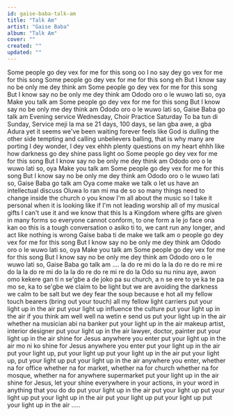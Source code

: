 ```yaml
---
id: gaise-baba-talk-am
title: "Talk Am"
artist: "Gaise Baba"
album: "Talk Am"
cover: ""
created: ""
updated: ""
---
```


Some people go dey vex for me for this song oo
I no say dey go vex for me for this song
Some people go dey vex for me for this song eh
But I know say no be only me dey think am
Some people go dey vex for me for this song
But I know say no be only me dey think am
Ododo oro o le wuwo lati so, oya Make you talk am
Some people go dey vex for me for this song
But I know say no be only me dey think am
Ododo oro o le wuwo lati so, Gaise Baba go talk am
Evening service Wednesday, Choir Practice Saturday
To ba tun di Sunday, Service meji la ma se
21 days, 100 days, se lan gba awe, a gba Adura
yet it seems we've been waiting forever
feels like God is dulling
the other side tempting and calling
unbelievers balling, that is why many are porting
I dey wonder, I dey vex ehhh
plenty questions on my heart ehhh
like how darkness go dey shine pass light oo
Some people go dey vex for me for this song
But I know say no be only me dey think am
Ododo oro o le wuwo lati so, oya Make you talk am
Some people go dey vex for me for this song
But I know say no be only me dey think am
Ododo oro o le wuwo lati so, Gaise Baba go talk am
Oya come make we talk o
let us have an intellectual discuss
Oluwa lo ran mi ma de so
so many things need to change inside the church o
you know I'm all about the music
so I take it personal when it is looking like
if I'm not leading worship
all of my musical gifts I can't use it
and we know that this Is a Kingdom
where gifts are given in many forms
so everyone cannot conform, to one form
a le jo face ona kan oo
this is a tough conversation o
asiko ti to,
we cant run any longer, and act like nothing is wrong
Gaise baba ti de make we talk am o
 people go dey vex for me for this song
But I know say no be only me dey think am
Ododo oro o le wuwo lati so, oya Make you talk am
Some people go dey vex for me for this song
But I know say no be only me dey think am
Ododo oro o le wuwo lati so, Gaise Baba go talk am
....
la do re
mi do la
la do re
do re mi re do la
la do re
mi do la
la do re
do re mi re do la
Odo su nu ninu aye,
awon omo kekere gan ti n se'gbe
a de joko pa su church, a n se ere
to ye ka te  pa mo se, ka to se'gbe
we claim to be light but we are avoiding the darkness
we calm to be salt but we dey fear the soup because e hot
all my fellow touch bearers
(bring out your touch)
all my fellow light carriers
put your light up in the air
put your light up influence the culture
put your light up in the air
if you think am well well na wetin e send us
put your light up in the air
whether na musician abi na banker
put your light up in the air
makeup artist, interior designer
put your light up in the air
lawyer, doctor, painter
put your light up in the air
shine for Jesus anywhere you enter
put your light up in the air
mo ni ko shine for Jesus anywhere you enter
put your light up in the air
put your light up, put your light up
put your light up in the air
put your light up, put your light up
put your light up in the air
anywhere you enter, whether na for office
whether na for market, whether na for church
whether na for mosque, whether na for anywhere
supermarket put your light up in the air
shine for Jesus, let your shine everywhere
in your actions, in your word
in anything that you do do
put your light up in the air
put your light up put your light up
put your light up in the air
put your light up put your light up
put your light up in the air
.....